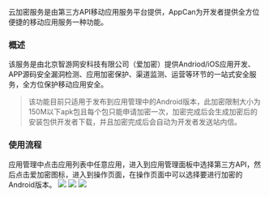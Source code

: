 ﻿ 
 云加密服务是由第三方API移动应用服务平台提供，AppCan为开发者提供全方位便捷的移动应用服务一种功能。

### 概述

 该服务是由北京智游网安科技有限公司（爱加密）提供Andriod/iOS应用开发、APP源码安全漏洞检测、应用加密保护、渠道监测、运营等环节的一站式安全服务，全方位保护移动应用安全。
> 该功能目前只适用于发布到应用管理中的Android版本，此加密限制大小为150M以下apk包且每个包只能申请加密一次，加密完成后会生成加密后的安装包供开发者下载，并且加密完成后会自动为开发者发送站内信。
 
### 使用流程
 应用管理中点击应用列表中任意应用，进入到应用管理面板中选择第三方API，然后点击爱加密图标，进入到操作页面，在操作页面中可以选择要进行加密的Android版本。
![](http://newdocx.appcan.cn/docximg/imagedsf002.jpg) 
![](http://newdocx.appcan.cn/docximg/imagedsf008.jpg) 
![](http://newdocx.appcan.cn/docximg/imagedsf010.jpg) 

 

